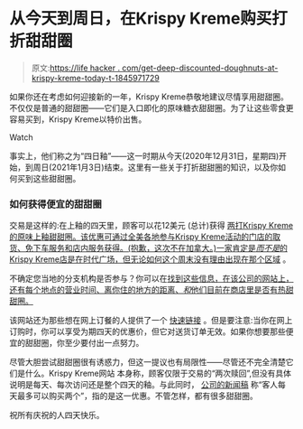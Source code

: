 # 从今天到周日，在Krispy Kreme购买打折甜甜圈

> 原文:[https://life hacker . com/get-deep-discounted-doughnuts-at-krispy-kreme-today-t-1845971729](https://lifehacker.com/get-deeply-discounted-doughnuts-at-krispy-kreme-today-t-1845971729)

如果你还在考虑如何迎接新的一年，Krispy Kreme恭敬地建议尽情享用甜甜圈。不仅仅是普通的甜甜圈——它们是入口即化的原味糖衣甜甜圈。为了让这些零食更容易买到，Krispy Kreme以特价出售。

Watch

事实上，他们称之为“四日釉”——这一时期从今天(2020年12月31日，星期四)开始，到周日(2021年1月3日)结束。这里有一些关于打折甜甜圈的知识，以及你如何买到这些甜甜圈。

### 如何获得便宜的甜甜圈

交易是这样的:在上釉的四天里，顾客可以花12美元 (总计)获得 [两打Krispy Kreme的原味上釉甜甜圈。该优惠可通过全美各地参与Krispy Kreme活动的门店的取货、免下车服务和店内服务获得。(抱歉，这次不在加拿大。)一家肯定是*而不是*的Krispy Kreme店是在时代广场，但无论如何这个周末没有理由出现在那个区域](https://www.krispykreme.com/offers/fourdaysofglaze) 。

不确定您当地的分支机构是否参与？你可以在[找到这些信息，在该公司的网站上，还有每个地点的营业时间、离你住的地方的距离、*和*他们目前在商店里是否有热甜甜圈。](https://www.krispykreme.com/offers/fourdaysofglaze)

该网站还为那些想在网上订餐的人提供了一个 [快速链接](https://www.krispykreme.com/shop/order-start) 。但是要注意:当你在网上订购时，你可以享受为期四天的优惠价，但它对送货订单无效。如果你想要那些便宜的甜甜圈，你至少要付出一点努力。

尽管大胆尝试甜甜圈很有诱惑力，但这一提议也有局限性——尽管还不完全清楚它们是什么。Krispy Kreme网站 本身称，顾客仅限于交易的“两次赎回”,但没有具体说明是每天、每次访问还是整个四天的釉。与此同时， [公司的新闻稿](https://www.businesswire.com/news/home/20201229005013/en/KRISPY-KREME%C2%AE-Rings-in-the-New-Year-with-%E2%80%98Four-Days-of-Glaze%E2%80%99) 称“客人每天最多可以购买两个”，指的是这一优惠。不管怎样，都有很多甜甜圈。

祝所有庆祝的人四天快乐。